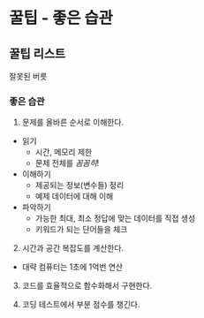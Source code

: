 # 꿀팁 - 좋은 습관

## 꿀팁 리스트

잘못된 버릇

### 좋은 습관

1. 문제를 올바른 순서로 이해한다.
  - 읽기
    - 시간, 메모리 제한
    - 문제 전체를 *꼼꼼히*!
  - 이해하기
    - 제공되는 정보(변수들) 정리
    - 예제 데이터에 대해 이해
  - 파악하기
    - 가능한 최대, 최소 정답에 맞는 데이터를 직접 생성
    - 키워드가 되는 단어들을 체크

2. 시간과 공간 복잡도를 계산한다.
  - 대략 컴퓨터는 1초에 1억번 연산

3. 코드를 효율적으로 함수화해서 구현한다.

4. 코딩 테스트에서 부분 점수를 챙긴다.
